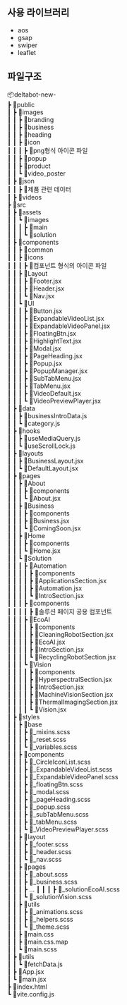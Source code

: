 ## 사용 라이브러리
- aos   
- gsap   
- swiper   
- leaflet   

## 파일구조
📦deltabot-new-   
 ┣ 📂public   
 ┃ ┣ 📂images   
 ┃ ┃ ┣ 📂branding   
 ┃ ┃ ┣ 📂business   
 ┃ ┃ ┣ 📂heading   
 ┃ ┃ ┣ 📂icon   
 ┃ ┃ ┃ ┣ 📜png형식 아이콘 파일   
 ┃ ┃ ┣ 📂popup   
 ┃ ┃ ┣ 📂product   
 ┃ ┃ ┗ 📂video_poster   
 ┃ ┣ 📂json   
 ┃ ┃ ┣ 📜제품 관련 데이터   
 ┃ ┣ 📂videos   
 ┣ 📂src   
 ┃ ┣ 📂assets   
 ┃ ┃ ┗ 📂images   
 ┃ ┃ ┃ ┣ 📂main   
 ┃ ┃ ┃ ┗ 📂solution   
 ┃ ┣ 📂components   
 ┃ ┃ ┣ 📂common   
 ┃ ┃ ┣ 📂icons   
 ┃ ┃ ┃ ┣ 📜컴포넌트 형식의 아이콘 파일   
 ┃ ┃ ┣ 📂Layout   
 ┃ ┃ ┃ ┣ 📜Footer.jsx   
 ┃ ┃ ┃ ┣ 📜Header.jsx   
 ┃ ┃ ┃ ┗ 📜Nav.jsx   
 ┃ ┃ ┗ 📂UI   
 ┃ ┃ ┃ ┣ 📜Button.jsx   
 ┃ ┃ ┃ ┣ 📜ExpandableVideoList.jsx   
 ┃ ┃ ┃ ┣ 📜ExpandableVideoPanel.jsx   
 ┃ ┃ ┃ ┣ 📜FloatingBtn.jsx   
 ┃ ┃ ┃ ┣ 📜HighlightText.jsx   
 ┃ ┃ ┃ ┣ 📜Modal.jsx   
 ┃ ┃ ┃ ┣ 📜PageHeading.jsx   
 ┃ ┃ ┃ ┣ 📜Popup.jsx   
 ┃ ┃ ┃ ┣ 📜PopupManager.jsx   
 ┃ ┃ ┃ ┣ 📜SubTabMenu.jsx   
 ┃ ┃ ┃ ┣ 📜TabMenu.jsx   
 ┃ ┃ ┃ ┣ 📜VideoDefault.jsx   
 ┃ ┃ ┃ ┗ 📜VideoPreviewPlayer.jsx   
 ┃ ┣ 📂data   
 ┃ ┃ ┣ 📜businessIntroData.js   
 ┃ ┃ ┗ 📜category.js   
 ┃ ┣ 📂hooks   
 ┃ ┃ ┣ 📜useMediaQuery.js   
 ┃ ┃ ┗ 📜useScrollLock.js   
 ┃ ┣ 📂layouts   
 ┃ ┃ ┣ 📜BusinessLayout.jsx   
 ┃ ┃ ┗ 📜DefaultLayout.jsx   
 ┃ ┣ 📂pages   
 ┃ ┃ ┣ 📂About   
 ┃ ┃ ┃ ┣ 📂components   
 ┃ ┃ ┃ ┗ 📜About.jsx   
 ┃ ┃ ┣ 📂Business   
 ┃ ┃ ┃ ┣ 📂components   
 ┃ ┃ ┃ ┣ 📜Business.jsx   
 ┃ ┃ ┃ ┗ 📜ComingSoon.jsx   
 ┃ ┃ ┣ 📂Home   
 ┃ ┃ ┃ ┣ 📂components    
 ┃ ┃ ┃ ┗ 📜Home.jsx    
 ┃ ┃ ┗ 📂Solution   
 ┃ ┃ ┃ ┣ 📂Automation   
 ┃ ┃ ┃ ┃ ┣ 📂components   
 ┃ ┃ ┃ ┃ ┣ 📜ApplicationsSection.jsx   
 ┃ ┃ ┃ ┃ ┣ 📜Automation.jsx   
 ┃ ┃ ┃ ┃ ┗ 📜IntroSection.jsx   
 ┃ ┃ ┃ ┣ 📂components   
 ┃ ┃ ┃ ┃ ┣ 📜솔루션 페이지 공용 컴포넌트   
 ┃ ┃ ┃ ┣ 📂EcoAI   
 ┃ ┃ ┃ ┃ ┣ 📂components   
 ┃ ┃ ┃ ┃ ┣ 📜CleaningRobotSection.jsx   
 ┃ ┃ ┃ ┃ ┣ 📜EcoAI.jsx   
 ┃ ┃ ┃ ┃ ┣ 📜IntroSection.jsx   
 ┃ ┃ ┃ ┃ ┗ 📜RecyclingRobotSection.jsx   
 ┃ ┃ ┃ ┗ 📂Vision   
 ┃ ┃ ┃ ┃ ┣ 📂components   
 ┃ ┃ ┃ ┃ ┣ 📜HyperspectralSection.jsx   
 ┃ ┃ ┃ ┃ ┣ 📜IntroSection.jsx   
 ┃ ┃ ┃ ┃ ┣ 📜MachineVisionSection.jsx   
 ┃ ┃ ┃ ┃ ┣ 📜ThermalImagingSection.jsx   
 ┃ ┃ ┃ ┃ ┗ 📜Vision.jsx   
 ┃ ┣ 📂styles   
 ┃ ┃ ┣ 📂base   
 ┃ ┃ ┃ ┣ 📜_mixins.scss   
 ┃ ┃ ┃ ┣ 📜_reset.scss   
 ┃ ┃ ┃ ┗ 📜_variables.scss   
 ┃ ┃ ┣ 📂components   
 ┃ ┃ ┃ ┣ 📜_CircleIconList.scss   
 ┃ ┃ ┃ ┣ 📜_ExpandableVideoList.scss   
 ┃ ┃ ┃ ┣ 📜_ExpandableVideoPanel.scss   
 ┃ ┃ ┃ ┣ 📜_floatingBtn.scss   
 ┃ ┃ ┃ ┣ 📜_modal.scss   
 ┃ ┃ ┃ ┣ 📜_pageHeading.scss   
 ┃ ┃ ┃ ┣ 📜_popup.scss   
 ┃ ┃ ┃ ┣ 📜_subTabMenu.scss   
 ┃ ┃ ┃ ┣ 📜_tabMenu.scss   
 ┃ ┃ ┃ ┗ 📜_VideoPreviewPlayer.scss   
 ┃ ┃ ┣ 📂layout   
 ┃ ┃ ┃ ┣ 📜_footer.scss   
 ┃ ┃ ┃ ┣ 📜_header.scss   
 ┃ ┃ ┃ ┗ 📜_nav.scss   
 ┃ ┃ ┣ 📂pages   
 ┃ ┃ ┃ ┣ 📜_about.scss   
 ┃ ┃ ┃ ┣ 📜_business.scss   
 ┃ ┃ ┃ ┣ ... 
 ┃ ┃ ┃ ┣ 📜_solutionEcoAI.scss   
 ┃ ┃ ┃ ┗ 📜_solutionVision.scss   
 ┃ ┃ ┣ 📂utils   
 ┃ ┃ ┃ ┣ 📜_animations.scss   
 ┃ ┃ ┃ ┣ 📜_helpers.scss   
 ┃ ┃ ┃ ┗ 📜_theme.scss   
 ┃ ┃ ┣ 📜main.css   
 ┃ ┃ ┣ 📜main.css.map   
 ┃ ┃ ┗ 📜main.scss   
 ┃ ┣ 📂utils   
 ┃ ┃ ┗ 📜fetchData.js   
 ┃ ┣ 📜App.jsx   
 ┃ ┗ 📜main.jsx   
 ┣ 📜index.html   
 ┗ 📜vite.config.js   
